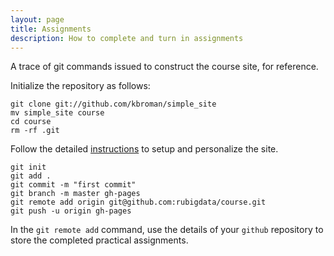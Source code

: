 ```yaml
---
layout: page
title: Assignments
description: How to complete and turn in assignments
---
```


A trace of git commands issued to construct the course site, for reference.

Initialize the repository as follows:
```
git clone git://github.com/kbroman/simple_site
mv simple_site course
cd course
rm -rf .git
```

Follow the detailed [instructions](http://kbroman.org/simple_site/pages/independent_site.html) to setup and personalize the site.


```
git init
git add .
git commit -m "first commit"
git branch -m master gh-pages
git remote add origin git@github.com:rubigdata/course.git
git push -u origin gh-pages
```

In the `git remote add` command, use the details of your `github` repository to store the completed practical assignments.
